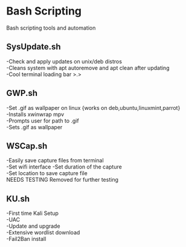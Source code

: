 # Bash Scripting
Bash scripting tools and automation  

## SysUpdate.sh   
  -Check and apply updates on unix/deb distros  
  -Cleans system with apt autoremove and apt clean after updating  
  -Cool terminal loading bar >.>  
  
## GWP.sh   
  -Set .gif as wallpaper on linux {works on deb,ubuntu,linuxmint,parrot}  
  -Installs xwinwrap mpv  
  -Prompts user for path to .gif  
  -Sets .gif as wallpaper  

## WSCap.sh  
  -Easily save capture files from terminal  
  -Set wifi interface
  -Set duration of the capture  
  -Set location to save capture file  
NEEDS TESTING
Removed for further testing

## KU.sh   
  -First time Kali Setup   
  -UAC  
  -Update and upgrade  
  -Extensive wordlist download  
  -Fail2Ban install
